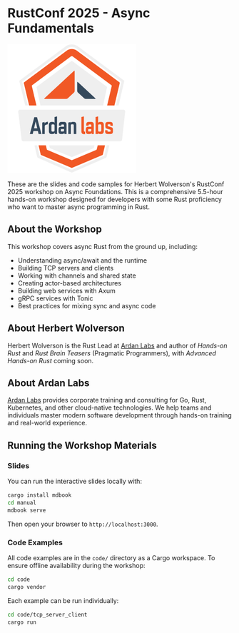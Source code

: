# RustConf 2025 - Async Fundamentals

![Ardan Labs Logo](manual/src/ardanlabs-logo.png)

These are the slides and code samples for Herbert Wolverson's RustConf 2025 workshop on Async Foundations. This is a comprehensive 5.5-hour hands-on workshop designed for developers with some Rust proficiency who want to master async programming in Rust.

## About the Workshop

This workshop covers async Rust from the ground up, including:
- Understanding async/await and the runtime
- Building TCP servers and clients
- Working with channels and shared state
- Creating actor-based architectures
- Building web services with Axum
- gRPC services with Tonic
- Best practices for mixing sync and async code

## About Herbert Wolverson

Herbert Wolverson is the Rust Lead at [Ardan Labs](https://www.ardanlabs.com/) and author of *Hands-on Rust* and *Rust Brain Teasers* (Pragmatic Programmers), with *Advanced Hands-on Rust* coming soon.

## About Ardan Labs

[Ardan Labs](https://www.ardanlabs.com/) provides corporate training and consulting for Go, Rust, Kubernetes, and other cloud-native technologies. We help teams and individuals master modern software development through hands-on training and real-world experience.

## Running the Workshop Materials

### Slides

You can run the interactive slides locally with:

```bash
cargo install mdbook
cd manual
mdbook serve
```

Then open your browser to `http://localhost:3000`.

### Code Examples

All code examples are in the `code/` directory as a Cargo workspace. To ensure offline availability during the workshop:

```bash
cd code
cargo vendor
```

Each example can be run individually:

```bash
cd code/tcp_server_client
cargo run
```